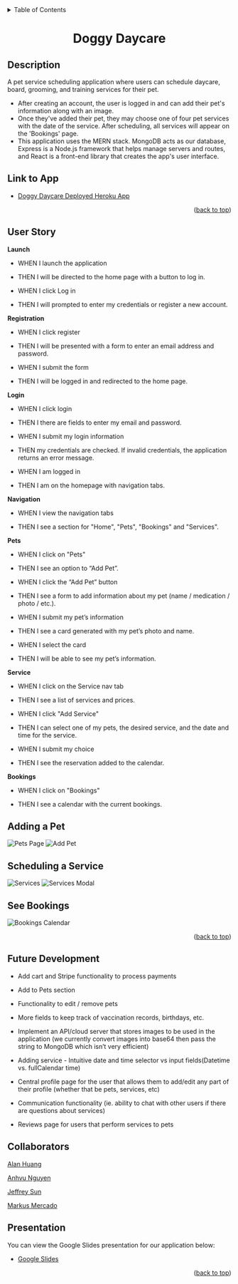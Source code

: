 <div id="top"></div>

<!-- TABLE OF CONTENTS -->
<details>
  <summary>Table of Contents</summary>
  <ol>
    <li><a href="#description">Description</a></li>
    <li><a href="#link-to-the-app">Link to App</a></li>
    <li><a href="#user-story">User Story</a></li>
    <li><a href="#future-development">Future Development</a></li>
    <li><a href="#collaborators">Collaborators</a></li>
  </ol>
</details>

<div align="center">

# Doggy Daycare

</div>

## Description



A pet service scheduling application where users can schedule daycare, board, grooming, and training services for their pet.

* After creating an account, the user is logged in and can add their pet's information along with an image. 
* Once they've added their pet, they may choose one of four pet services with the date of the service. After scheduling, all services will appear on the 'Bookings' page. 
* This application uses the MERN stack. MongoDB acts as our database, Express is a Node.js framework that helps manage servers and routes, and React is a front-end library that creates the app's user interface.


## Link to App

* [Doggy Daycare Deployed Heroku App](https://lit-everglades-07230.herokuapp.com/)


<p align="right">(<a href="#top">back to top</a>)</p>


## User Story

**Launch**

* WHEN I launch the application 

* THEN I will be directed to the home page with a button to log in.

* WHEN I click Log in

* THEN I will prompted to enter my credentials or register a new account.


**Registration**
* WHEN I click register

* THEN I will be presented with a form to enter an email address and password.

* WHEN I submit the form

* THEN I will be logged in and redirected to the home page.

**Login**

* WHEN I click login 

* THEN I there are fields to enter my email and password.

* WHEN I submit my login information

* THEN my credentials are checked. If invalid credentials, the application returns an error message.

* WHEN I am logged in 

* THEN I am on the homepage with navigation tabs.

**Navigation**

* WHEN I view the navigation tabs 

* THEN I see a section for "Home", "Pets", "Bookings" and "Services".

**Pets**

* WHEN I click on "Pets" 

* THEN I see an option to “Add Pet”.

* WHEN I click the “Add Pet” button

* THEN I see a form to add information about my pet (name / medication / photo / etc.).

* WHEN I submit my pet’s information

* THEN I see a card generated with my pet’s photo and name.

* WHEN I select the card

* THEN I will be able to see my pet’s information.

**Service**

* WHEN I click on the Service nav tab

* THEN I see a list of services and prices.

* WHEN I click "Add Service"

* THEN I can select one of my pets, the desired service, and the date and time for the service.

* WHEN I submit my choice

* THEN I see the reservation added to the calendar.

**Bookings**

* WHEN I click on "Bookings"

* THEN I see a calendar with the current bookings.

## Adding a Pet
![Pets Page](./client/src/assets/pets.png)
![Add Pet](./client/src/assets/add-pet.png)

## Scheduling a Service
![Services](./client/src/assets/services.png)
![Services Modal](./client/src/assets/service-modal.png)

## See Bookings
![Bookings Calendar](./client/src/assets/bookings.png)

<p align="right">(<a href="#top">back to top</a>)</p>

## Future Development

* Add cart and Stripe functionality to process payments

* Add to Pets section

* Functionality to edit / remove pets

* More fields to keep track of vaccination records, birthdays, etc.

* Implement an API/cloud server that stores images to be used in the application (we currently convert images into base64 then pass the 
string to MongoDB which isn’t very efficient)

* Adding service - Intuitive date and time selector vs input fields(Datetime vs. fullCalendar time)

* Central profile page for the user that allows them to add/edit any part of their profile (whether that be pets, services, etc)

* Communication functionality (ie. ability to chat with other users if there are questions about services)

* Reviews page for users that perform services to pets

## Collaborators
[Alan Huang](https://github.com/ahuang23)

[Anhvu Nguyen](https://github.com/IamIncognito123)

[Jeffrey Sun](https://github.com/jffsun)

[Markus Mercado](https://github.com/markkoos)

## Presentation

You can view the Google Slides presentation for our application below:
* [Google Slides](https://docs.google.com/presentation/d/10zNjL1TkRq0khWF7hR4A9t8Ch_vfp-Jl8D8cHg7860g/edit?usp=sharing)

<p align="right">(<a href="#top">back to top</a>)</p>

